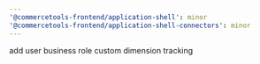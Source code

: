 ```yaml
---
'@commercetools-frontend/application-shell': minor
'@commercetools-frontend/application-shell-connectors': minor
---
```


add user business role custom dimension tracking
